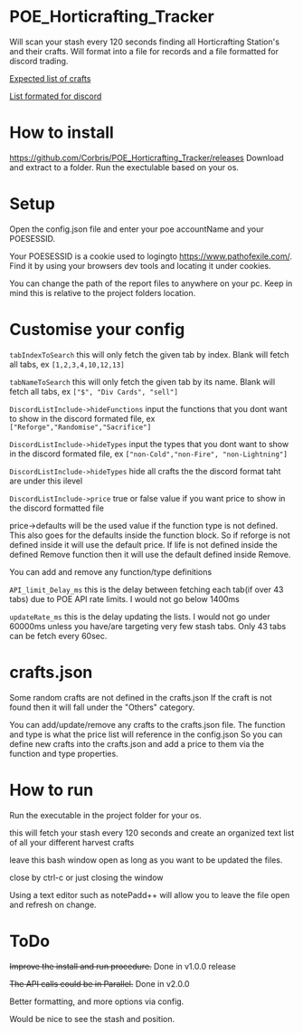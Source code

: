 

# POE_Horticrafting_Tracker
Will scan your stash every 120 seconds finding all Horticrafting Station's and their crafts. Will format into a file for records and a file formatted for discord trading. 

[Expected list of crafts](https://github.com/Corbris/POE_Horticrafting_Tracker/blob/master/REPORTS/CraftList.txt)

[List formated for discord](https://github.com/Corbris/POE_Horticrafting_Tracker/blob/master/REPORTS/CraftList_Discord.txt)

# How to install
https://github.com/Corbris/POE_Horticrafting_Tracker/releases
Download and extract to a folder. Run the exectulable based on your os.

# Setup
Open the config.json file and enter your poe accountName and your POESESSID.

Your POESESSID is a cookie used to logingto https://www.pathofexile.com/. Find it by using your browsers dev tools and locating it under cookies.

You can change the path of the report files to anywhere on your pc. Keep in mind this is relative to the project folders location.


# Customise your config
`tabIndexToSearch` this will only fetch the given tab by index. Blank will fetch all tabs, ex `[1,2,3,4,10,12,13]`

`tabNameToSearch` this will only fetch the given tab by its name. Blank will fetch all tabs, ex `["$", "Div Cards", "sell"]`

`DiscordListInclude->hideFunctions` input the functions that you dont want to show in the discord formated file, ex `["Reforge","Randomise","Sacrifice"]`

`DiscordListInclude->hideTypes` input the types that you dont want to show in the discord formated file, ex  `["non-Cold","non-Fire", "non-Lightning"]`

`DiscordListInclude->hideTypes` hide all crafts the the discord format taht are under this ilevel

`DiscordListInclude->price` true or false value if you want price to show in the discord formatted file

price->defaults will be the used value if the function type is not defined. This also goes for the defaults inside the function block. So if reforge is not defined inside it will use the default price. If life is not defined inside the defined Remove function then it will use the default defined inside Remove.

You can add and remove any function/type definitions

`API_limit_Delay_ms` this is the delay between fetching each tab(if over 43 tabs) due to POE API rate limits. I would not go below 1400ms

`updateRate_ms` this is the delay updating the lists. I would not go under 60000ms unless you have/are targeting very few stash tabs. Only 43 tabs can be fetch every 60sec.

# crafts.json
Some random crafts are not defined in the crafts.json If the craft is not found then it will fall under the "Others" category.

You can add/update/remove any crafts to the crafts.json file. The function and type is what the price list will reference in the config.json So you can define new crafts into the crafts.json and add a price to them via the function and type properties. 


# How to run
Run the executable in the project folder for your os.

this will fetch your stash every 120 seconds and create an organized text list of all your different harvest crafts

leave this bash window open as long as you want to be updated the files.

close by ctrl-c or just closing the window

Using a text editor such as notePadd++ will allow you to leave the file open and refresh on change.


# ToDo
~~Improve the install and run procedure.~~ Done in v1.0.0 release

~~The API calls could be in Parallel.~~ Done in v2.0.0

Better formatting, and more options via config. 

Would be nice to see the stash and position. 

